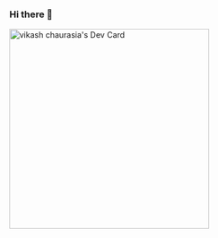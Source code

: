 ### Hi there 👋

<a href="https://app.daily.dev/vikashchaurasia"><img src="https://api.daily.dev/devcards/v2/BzbMqMJX3n3qnltIblbOS.png?type=default&r=bm7" width="356" alt="vikash chaurasia's Dev Card"/></a>

<!--
**vikash-chaurasiya/vikash-chaurasiya** is a ✨ _special_ ✨ repository because its `README.md` (this file) appears on your GitHub profile.

Here are some ideas to get you started:

- 🔭 I’m currently working on ...
- 🌱 I’m currently learning ...
- 👯 I’m looking to collaborate on ...
- 🤔 I’m looking for help with ...
- 💬 Ask me about ...
- 📫 How to reach me: ...
- 😄 Pronouns: ...
- ⚡ Fun fact: ...
-->
